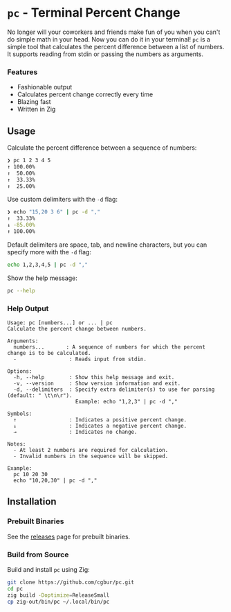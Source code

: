 # `pc` - Terminal Percent Change

No longer will your coworkers and friends make fun of you when you can't do simple math in your head. Now you can do it in your terminal! `pc` is a simple tool that calculates the percent difference between a list of numbers. It supports reading from stdin or passing the numbers as arguments.

### Features

- Fashionable output
- Calculates percent change correctly every time
- Blazing fast
- Written in Zig

## Usage

Calculate the percent difference between a sequence of numbers:

```sh
❯ pc 1 2 3 4 5
↑ 100.00%
↑  50.00%
↑  33.33%
↑  25.00%
```

Use custom delimiters with the `-d` flag:

```sh
❯ echo "15,20 3 6" | pc -d ","
↑  33.33%
↓ -85.00%
↑ 100.00%
```

Default delimiters are space, tab, and newline characters, but you can specify more with the `-d` flag:

```sh
echo 1,2,3,4,5 | pc -d ","
```

Show the help message:

```sh
pc --help
```

### Help Output

```
Usage: pc [numbers...] or ... | pc
Calculate the percent change between numbers.

Arguments:
  numbers...       : A sequence of numbers for which the percent change is to be calculated.
  -                 : Reads input from stdin.

Options:
  -h, --help        : Show this help message and exit.
  -v, --version     : Show version information and exit.
  -d, --delimiters  : Specify extra delimiter(s) to use for parsing (default: " \t\n\r").
                      Example: echo "1,2,3" | pc -d ","

Symbols:
  ↑                 : Indicates a positive percent change.
  ↓                 : Indicates a negative percent change.
  →                 : Indicates no change.

Notes:
  - At least 2 numbers are required for calculation.
  - Invalid numbers in the sequence will be skipped.

Example:
  pc 10 20 30
  echo "10,20,30" | pc -d ","
```

## Installation

### Prebuilt Binaries

See the [releases](https://github.com/cgbur/pc/releases) page for prebuilt binaries.

### Build from Source

Build and install `pc` using Zig:

```sh
git clone https://github.com/cgbur/pc.git
cd pc
zig build -Doptimize=ReleaseSmall
cp zig-out/bin/pc ~/.local/bin/pc
```
